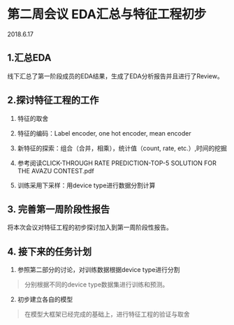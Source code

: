 # 第二周会议 EDA汇总与特征工程初步

2018.6.17

## 1.汇总EDA

线下汇总了第一阶段成员的EDA结果，生成了EDA分析报告并且进行了Review。

## 2.探讨特征工程的工作

1. 特征的取舍

2. 特征的编码：Label encoder, one hot encoder, mean encoder

3. 新特征的探索：组合（合并，相乘），统计值（count, rate, etc.）,时间的挖掘

4. 参考阅读CLICK-THROUGH RATE PREDICTION-TOP-5 SOLUTION FOR THE AVAZU CONTEST.pdf

5. 训练采用下采样：用device type进行数据分割计算

## 3. 完善第一周阶段性报告

将本次会议对特征工程的初步探讨加入到第一周阶段性报告。

## 4. 接下来的任务计划

1. 参照第二部分的讨论，对训练数据根据device type进行分割
> 分别根据不同的device type数据集进行训练和预测。
2. 初步建立各自的模型
> 在模型大框架已经完成的基础上，进行特征工程的验证与取舍







